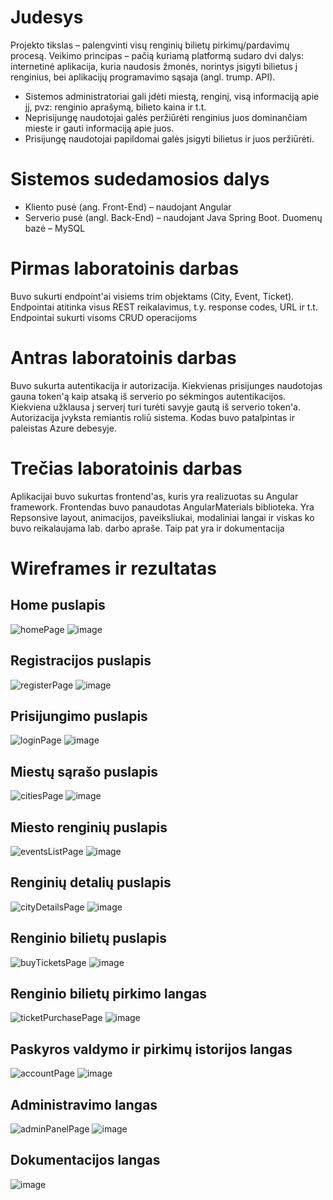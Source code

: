 # Judesys
Projekto tikslas – palengvinti visų renginių bilietų pirkimų/pardavimų procesą.
Veikimo principas – pačią kuriamą platformą sudaro dvi dalys: internetinė aplikacija, kuria 
naudosis žmonės, norintys įsigyti bilietus į renginius, bei aplikacijų programavimo sąsaja (angl. 
trump. API).
* Sistemos administratoriai gali įdėti miestą, renginį, visą informaciją apie jį, pvz: renginio aprašymą, 
bilieto kaina ir t.t. 
* Neprisijungę naudotojai galės peržiūrėti renginius juos dominančiam mieste ir gauti informaciją 
apie juos.
* Prisijungę naudotojai papildomai galės įsigyti bilietus ir juos peržiūrėti.

# Sistemos sudedamosios dalys
* Kliento pusė (ang. Front-End) – naudojant Angular
* Serverio pusė (angl. Back-End) – naudojant Java Spring Boot. Duomenų bazė – MySQL


# Pirmas laboratoinis darbas
Buvo sukurti endpoint'ai visiems trim objektams (City, Event, Ticket).
Endpointai atitinka visus REST reikalavimus, t.y. response codes, URL ir t.t.
Endpointai sukurti visoms CRUD operacijoms

# Antras laboratoinis darbas
Buvo sukurta autentikacija ir autorizacija. Kiekvienas prisijunges naudotojas gauna token'ą kaip atsaką iš serverio po sėkmingos autentikacijos.
Kiekviena užklausa į serverį turi turėti savyje gautą iš serverio token'a. Autorizacija įvyksta remiantis roliū sistema.
Kodas buvo patalpintas ir paleistas Azure debesyje.

# Trečias laboratoinis darbas
Aplikacijai buvo sukurtas frontend'as, kuris yra realizuotas su Angular framework.
Frontendas buvo panaudotas AngularMaterials biblioteka. Yra Repsonsive layout, animacijos, paveiksliukai, modaliniai langai ir viskas ko buvo reikalaujama lab. darbo apraše.
Taip pat yra ir dokumentacija

# Wireframes ir rezultatas
## Home puslapis
![homePage](https://user-images.githubusercontent.com/61593050/208077296-1b94d6ac-c1f7-437f-9ee7-ca05bf46aab4.png)
![image](https://user-images.githubusercontent.com/61593050/208077405-7e77698b-05a1-41e2-ab19-3df877dca0a1.png)

## Registracijos puslapis
![registerPage](https://user-images.githubusercontent.com/61593050/208077560-c558a521-236a-467d-abc8-9cce1595b6cc.png)
![image](https://user-images.githubusercontent.com/61593050/208077629-4575ed73-66e7-43e9-91b9-77522a91b6dd.png)


## Prisijungimo puslapis
![loginPage](https://user-images.githubusercontent.com/61593050/208077711-69b4f2d1-877d-489b-a0c9-563d62d2d5b4.png)
![image](https://user-images.githubusercontent.com/61593050/208077759-c429bba2-3650-45f8-9b08-08947cc7c30e.png)

## Miestų sąrašo puslapis
![citiesPage](https://user-images.githubusercontent.com/61593050/208077862-1a31c3b9-2cbe-4549-ac13-7611e4699819.png)
![image](https://user-images.githubusercontent.com/61593050/208077967-555394a2-ff1a-4bfd-ba3e-938a3b2d8fa7.png)

## Miesto renginių puslapis
![eventsListPage](https://user-images.githubusercontent.com/61593050/208078133-bc8541e2-0cbf-489e-bba3-7665b66fb9a1.png)
![image](https://user-images.githubusercontent.com/61593050/208078097-de0c41ae-97a7-4645-9873-456f5506007a.png)

## Renginių detalių puslapis
![cityDetailsPage](https://user-images.githubusercontent.com/61593050/208078266-6e42b72e-54c6-413f-83f5-1638a70c464d.png)
![image](https://user-images.githubusercontent.com/61593050/208078328-cbad671a-5db2-4819-b9f2-b4b40d665b26.png)

## Renginio bilietų puslapis
![buyTicketsPage](https://user-images.githubusercontent.com/61593050/208078429-9afb82b8-c180-45cf-9f47-035c31a9f217.png)
![image](https://user-images.githubusercontent.com/61593050/208078454-c853ebe9-8664-4293-88f4-ee8d08e585bb.png)

## Renginio bilietų pirkimo langas
![ticketPurchasePage](https://user-images.githubusercontent.com/61593050/208078534-11317a86-b14e-4b74-a31d-ccf16c841666.png)
![image](https://user-images.githubusercontent.com/61593050/208078650-5d7966a1-bfcb-4b91-8095-c375661dabb2.png)

## Paskyros valdymo ir pirkimų istorijos langas
![accountPage](https://user-images.githubusercontent.com/61593050/208078756-da978151-d048-4ee3-b72b-56418861b4da.png)
![image](https://user-images.githubusercontent.com/61593050/208078794-ec303fb4-2192-4da6-8ea8-909ad4435424.png)

## Administravimo langas
![adminPanelPage](https://user-images.githubusercontent.com/61593050/208078939-370aaca3-634f-43d3-9d80-832c0af1d3d3.png)
![image](https://user-images.githubusercontent.com/61593050/208078965-80c032f9-3448-42ec-9674-01ea94bda362.png)

## Dokumentacijos langas
![image](https://user-images.githubusercontent.com/61593050/208079023-a404c3fc-2f38-462e-9b41-94dca17acade.png)





